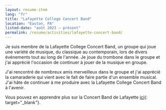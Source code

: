 ```yaml
---
layout: resume-item
lang: "fr"
title: "Lafayette College Concert Band"
location: "Easton, PA"
listed-date: "août 2023 — présent"
permalink: /resume/activities/lafayette-concert-band/
---
```


Je suis membre de la Lafayette College Concert Band, un groupe qui joue une variété de musique, du classique au
contemporain, lors de divers événements tout au long de l'année. Je joue du trombone dans le groupe et j'ai apprécié
l'occasion de continuer à jouer de la musique en groupe.

J'ai rencontré de nombreux amis merveilleux dans le groupe et j'ai apprécié la camaraderie qui vient avec le fait de
faire
partie d'un ensemble musical. J'ai hâte de continuer à me produire avec la Lafayette College Concert Band à l'avenir.

Vous pouvez en apprendre plus sur la Concert Band de Lafayette [ici](https://sites.lafayette.edu/concertband/){:
target="_blank"}.